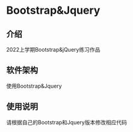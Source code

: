 # Bootstrap&Jquery

## 介绍
2022上学期Bootstrap&jQuery练习作品

## 软件架构
使用Bootstrap&Jquery

## 使用说明
请根据自己的Bootstrap和Jquery版本修改相应代码